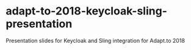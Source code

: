 # adapt-to-2018-keycloak-sling-presentation
Presentation slides for Keycloak and Sling integration for Adapt.to 2018
